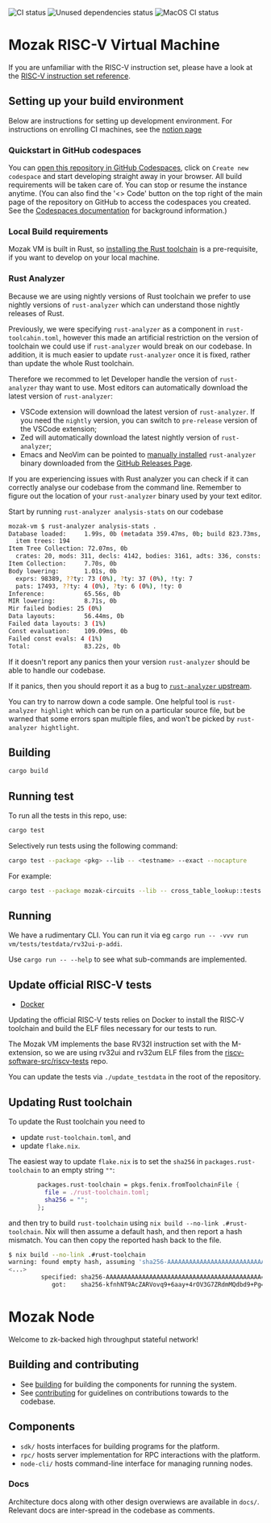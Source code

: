 ![CI status](https://github.com/0xmozak/mozak-vm/actions/workflows/ci.yml/badge.svg)
![Unused dependencies status](https://github.com/0xmozak/mozak-vm/actions/workflows/unused-deps.yml/badge.svg)
![MacOS CI status](https://github.com/0xmozak/mozak-vm/actions/workflows/macos-ci.yml/badge.svg)

# Mozak RISC-V Virtual Machine

If you are unfamiliar with the RISC-V instruction set, please have a look at the [RISC-V instruction set reference](https://github.com/jameslzhu/riscv-card/blob/master/riscv-card.pdf).

## Setting up your build environment

Below are instructions for setting up development environment. For instructions on enrolling CI machines, see the [notion page](https://www.notion.so/0xmozak/Enroll-Self-Hosted-CI-Runner-af6ddd3897594970b6ec4106ebde228f)

### Quickstart in GitHub codespaces

You can [open this repository in GitHub Codespaces](https://codespaces.new/0xmozak/mozak-vm?quickstart=1), click on `Create new codespace` and start developing straight away in your browser.  All build requirements will be taken care of. You can stop or resume the instance anytime.  (You can also find the '<> Code' button on the top right of the main page of the repository on GitHub to access the codespaces you created.  See the [Codespaces documentation](https://github.com/features/codespaces) for background information.)

### Local Build requirements

Mozak VM is built in Rust, so [installing the Rust toolchain](https://www.rust-lang.org/tools/install) is a pre-requisite, if you want to develop on your local machine.

### Rust Analyzer

Because we are using nightly versions of Rust toolchain we prefer to
use nightly versions of `rust-analyzer` which can understand those
nightly releases of Rust.

Previously, we were specifying `rust-analyzer` as a component in
`rust-toolcahin.toml`, however this made an artificial restriction on
the version of toolchain we could use if `rust-analyzer` would break
on our codebase.  In addition, it is much easier to update
`rust-analyzer` once it is fixed, rather than update the whole Rust
toolchain.

Therefore we recommed to let Developer handle the version of
`rust-analyzer` thay want to use.  Most editors can automatically
download the latest version of `rust-analyzer`:

- VSCode extension will download the latest version of `rust-analyzer`.  If you
  need the `nightly` version, you can switch to `pre-release` version
  of the VSCode extension;
- Zed will automatically download the latest nightly version of `rust-analyzer`;
- Emacs and NeoVim can be pointed to [manually
  installed](https://rust-analyzer.github.io/manual.html#rust-analyzer-language-server-binary)
  `rust-analyzer` binary downloaded from the [GitHub Releases
  Page](https://github.com/rust-lang/rust-analyzer/releases).


If you are experiencing issues with Rust analyzer you can check if it
can correctly analyse our codebase from the command line.  Remember to
figure out the location of your `rust-analyzer` binary used by your
text editor.

Start by running `rust-analyzer analysis-stats` on our codebase

```bash
mozak-vm $ rust-analyzer analysis-stats .
Database loaded:     1.99s, 0b (metadata 359.47ms, 0b; build 823.73ms, 0b)
  item trees: 194
Item Tree Collection: 72.07ms, 0b
  crates: 20, mods: 311, decls: 4142, bodies: 3161, adts: 336, consts: 256
Item Collection:     7.70s, 0b
Body lowering:       1.01s, 0b
  exprs: 98389, ??ty: 73 (0%), ?ty: 37 (0%), !ty: 7
  pats: 17493, ??ty: 4 (0%), ?ty: 6 (0%), !ty: 0
Inference:           65.56s, 0b
MIR lowering:        8.71s, 0b
Mir failed bodies: 25 (0%)
Data layouts:        56.44ms, 0b
Failed data layouts: 3 (1%)
Const evaluation:    109.09ms, 0b
Failed const evals: 4 (1%)
Total:               83.22s, 0b
```

If it doesn't report any panics then your version `rust-analyzer`
should be able to handle our codebase.

If it panics, then you should report it as a bug to [`rust-analyzer`
upstream](https://github.com/rust-lang/rust-analyzer).

You can try to narrow down a code sample.  One helpful tool is
`rust-analyzer highlight` which can be run on a particular source
file, but be warned that some errors span multiple files, and won't be
picked by `rust-analyzer hightlight`.

## Building

```bash
cargo build
```

## Running test

To run all the tests in this repo, use:

```bash
cargo test
```

Selectively run tests using the following command:

```bash
cargo test --package <pkg> --lib -- <testname> --exact --nocapture
```

For example:

```bash
cargo test --package mozak-circuits --lib -- cross_table_lookup::tests::test_ctl --exact --nocapture
```

## Running

We have a rudimentary CLI.  You can run it via eg `cargo run -- -vvv run vm/tests/testdata/rv32ui-p-addi`.

Use `cargo run -- --help` to see what sub-commands are implemented.

## Update official RISC-V tests

- [Docker](https://www.docker.com/)

Updating the official RISC-V tests relies on Docker to install the RISC-V toolchain and build the ELF files necessary for our tests to run.

The Mozak VM implements the base RV32I instruction set with the M-extension,
so we are using rv32ui and rv32um ELF files from the [riscv-software-src/riscv-tests](https://github.com/riscv-software-src/riscv-tests) repo.

You can update the tests via `./update_testdata` in the root of the repository.

## Updating Rust toolchain

To update the Rust toolchain you need to
- update `rust-toolchain.toml`, and
- update `flake.nix`.

The easiest way to update `flake.nix` is to set the `sha256` in
`packages.rust-toolchain` to an empty string `""`:

```nix
        packages.rust-toolchain = pkgs.fenix.fromToolchainFile {
          file = ./rust-toolchain.toml;
          sha256 = "";
        };
```

and then try to build `rust-toolchain` using `nix build --no-link
.#rust-toolchain`.  Nix will then assume a default hash, and then
report a hash mismatch.  You can then copy the reported hash back to
the file.

```bash
$ nix build --no-link .#rust-toolchain
warning: found empty hash, assuming 'sha256-AAAAAAAAAAAAAAAAAAAAAAAAAAAAAAAAAAAAAAAAAAA='
<...>
         specified: sha256-AAAAAAAAAAAAAAAAAAAAAAAAAAAAAAAAAAAAAAAAAAA=
            got:    sha256-kfnhNT9AcZARVovq9+6aay+4rOV3G7ZRdmMQdbd9+Pg=
```

# Mozak Node

Welcome to zk-backed high throughput stateful network!

## Building and contributing

- See [building](docs/building.md) for building the components for running the system.
- See [contributing](docs/constributing.md) for guidelines on contributions towards to the codebase.

## Components

- `sdk/` hosts interfaces for building programs for the platform.
- `rpc/` hosts server implementation for RPC interactions with the platform.
- `node-cli/` hosts command-line interface for managing running nodes.

### Docs

Architecture docs along with other design overwiews are available in `docs/`. Relevant docs are inter-spread in the codebase as comments.
